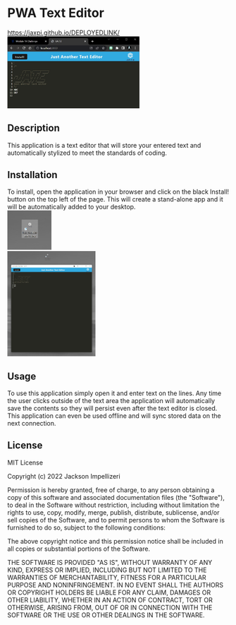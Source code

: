 # PWA Text Editor

https://jaxpi.github.io/DEPLOYEDLINK/
<br><img src="Develop/server/images/jatebrowsopen.jpg" style="width:300px; height auto;">

## Description

This application is a text editor that will store your entered text and automatically stylized to meet the standards of coding.

## Installation

To install, open the application in your browser and click on the black Install! button on the top left of the page. This will create a stand-alone app and it will be automatically added to your desktop.
<br><img src="Develop/server/images/jateinstapp.jpg" style="width:100px; height auto;">
<br><img src="Develop/server/images/jateinstappopen.jpg" style="width:200px; height auto;">

## Usage

To use this application simply open it and enter text on the lines. Any time the user clicks outside of the text area the application will automatically save the contents so they will persist even after the text editor is closed.
This application can even be used offline and will sync stored data on the next connection.

## License

MIT License

Copyright (c) 2022 Jackson Impellizeri

Permission is hereby granted, free of charge, to any person obtaining a copy
of this software and associated documentation files (the "Software"), to deal
in the Software without restriction, including without limitation the rights
to use, copy, modify, merge, publish, distribute, sublicense, and/or sell
copies of the Software, and to permit persons to whom the Software is
furnished to do so, subject to the following conditions:

The above copyright notice and this permission notice shall be included in all
copies or substantial portions of the Software.

THE SOFTWARE IS PROVIDED "AS IS", WITHOUT WARRANTY OF ANY KIND, EXPRESS OR
IMPLIED, INCLUDING BUT NOT LIMITED TO THE WARRANTIES OF MERCHANTABILITY,
FITNESS FOR A PARTICULAR PURPOSE AND NONINFRINGEMENT. IN NO EVENT SHALL THE
AUTHORS OR COPYRIGHT HOLDERS BE LIABLE FOR ANY CLAIM, DAMAGES OR OTHER
LIABILITY, WHETHER IN AN ACTION OF CONTRACT, TORT OR OTHERWISE, ARISING FROM,
OUT OF OR IN CONNECTION WITH THE SOFTWARE OR THE USE OR OTHER DEALINGS IN THE
SOFTWARE.
